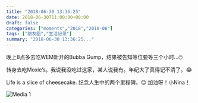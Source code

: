 ```yaml
---
title: "2018-06-30 13:36:25"
date: 2018-06-30T11:00:00+08:00
draft: false
categories: ["moments","2018","2018-06"]
tags: ["朋友圈","生活记录"]
summary: "2018-06-30 13:36:25..."
---
```


晚上8点多去吃WEM新开的Bubba Gump，结果被告知等位要等三个小时…🙄

转身去吃Moxie’s。我说我没吃过这家，某人说我有。年纪大了真得记不清了。😂

Life is a slice of cheesecake.
纪念人生中的两个里程碑。😌
加油呀！小Nina！

![Media 1](/Moments/photos/2018-06-30/201806301336250.jpg)

